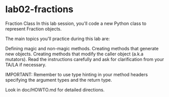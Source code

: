 # lab02-fractions

Fraction Class
In this lab session, you'll code a new Python class to represent Fraction objects.

The main topics you'll practice during this lab are:

Defining magic and non-magic methods.
Creating methods that generate new objects.
Creating methods that modify the caller object (a.k.a mutators).
Read the instructions carefully and ask for clarification from your TA/LA if necessary.

IMPORTANT: Remember to use type hinting in your method headers specifying the argument types and the return type.

Look in doc/HOWTO.md for detailed directions.  

